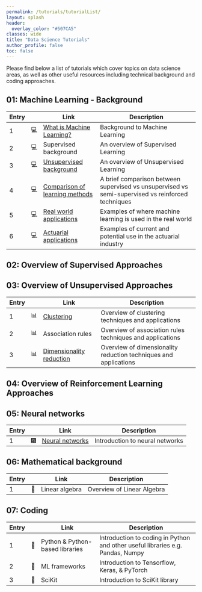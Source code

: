 ```yaml
---
permalink: /tutorials/tutorialList/
layout: splash
header:
  overlay_color: "#507CA5"
classes: wide
title: "Data Science Tutorials"
author_profile: false
toc: false
---
```


Please find below a list of tutorials which cover topics on data science areas, as well as other useful resources including technical background and coding approaches.

## 01: Machine Learning - Background

| Entry|               |Link                          |Description                    |
| ---- | ------------- |----------------------------- |-------------------------------|
| 1    |:computer:     |[What is Machine Learning?](/tutorial/whatIsML/)     |Background to Machine Learning |
| 2    |:computer:     |Supervised background       |An overview of Supervised Learning |
| 3    |:computer:     |[Unsupervised background](/tutorial/ULbackground/)       |An overview of Unsupervised Learning |
| 4    |:computer:     |[Comparison of learning methods](/tutorial/comparison/)      |A brief comparison between supervised vs unsupervised vs semi-supervised vs reinforced techniques|
| 5    |:computer:     |[Real world applications](/tutorial/realApplications/)|Examples of where machine learning is used in the real world|
| 6    |:computer:     |[Actuarial applications](/tutorial/actuarialApplications/)        |Examples of current and potential use in the actuarial industry|

## 02: Overview of Supervised Approaches

## 03: Overview of Unsupervised Approaches

| Entry|               |Link                          |Description                    |
| -----| ------------- |----------------------------- |-------------------------------|
| 1    | :bar_chart:    |[Clustering](/tutorial/clustering/)                                   |Overview of clustering techniques and applications                    |
| 2    | :bar_chart:   |Association rules                      |Overview of association rules techniques and applications                    |
| 3    | :bar_chart:   |[Dimensionality reduction](/tutorial/dimensionality_reduction/)        |Overview of dimensionality reduction techniques and applications                    |

## 04: Overview of Reinforcement Learning Approaches

## 05: Neural networks

| Entry|               |Link                                                          |Description                     |
| -----| ------------- |------------------------------------------------------------- |--------------------------------|
| 1    | :fireworks:   |[Neural networks](/tutorial/neuralNetworks/)        |Introduction to neural networks |

## 06: Mathematical background

| Entry|               |Link                          |Description                    |
| -----| ------------- |----------------------------- |-------------------------------|
| 1    | :microscope:  |Linear algebra                |Overview of Linear Algebra     |

## 07: Coding

| Entry|               |Link                          |Description                                                                     |
| -----| ------------- |----------------------------- |--------------------------------------------------------------------------------|
| 1    | :milky_way:  |Python & Python-based libraries|Introduction to coding in Python and other useful libraries e.g. Pandas, Numpy  |
| 2    | :milky_way:  |ML frameworks                  |Introduction to Tensorflow, Keras, & PyTorch                                    |
| 3    | :milky_way:  |SciKit                         |Introduction to SciKit library                                                  |


